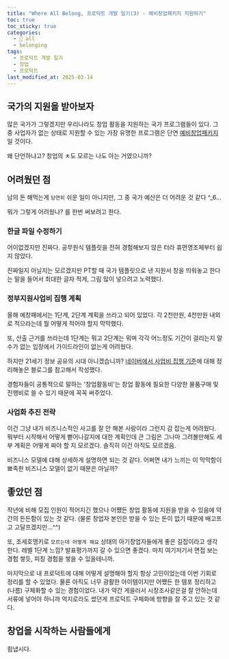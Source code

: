 ```yaml
---
title: "Where All Belong, 프로덕트 개발 일기(3) - 예비창업패키지 지원하기"
toc: true
toc_sticky: true
categories:
  - 📂 all
  - belonging
tags:
  - 프로덕트 개발 일기
  - 창업
  - 프로덕트
last_modified_at: 2025-03-14
---
```


## 국가의 지원을 받아보자

많은 국가가 그렇겠지만 우리나라도 창업 활동을 지원하는 국가 프로그램들이 있다. 그 중 사업자가 없는 상태로 지원할 수 있는 가장 유명한 프로그램은 단연 [예비창업패키지](https://www.k-startup.go.kr/web/contents/bizpbanc-ongoing.do?schM=view&pbancSn=171974)일 것이다.

왜 단언하냐고? 창업의 ㅊ도 모르는 나도 아는 거였으니까?

## 어려웠던 점

남의 돈 해먹는게 `당연히` 쉬운 일이 아니지만, 그 중 국가 예산은 더 어려운 것 같다 ^\_6...

뭐가 그렇게 어려웠나? 를 한번 써보려고 한다.

### 한글 파일 수정하기

어이없겠지만 진짜다. 공무원식 템플릿을 전혀 경험해보지 않은 터라 휴먼명조체부터 쉽지 않았다.

진짜일지 아닐지는 모르겠지만 PT할 때 국가 템플릿으로 낸 지원서 창을 띄워놓고 한다는 말을 들어서 최대한 글자 적게, 그림 많이 넣으려고 노력했다.

### 정부지원사업비 집행 계획

올해 예창패에서는 1단계, 2단계 계획을 쓰라고 되어 있었다. 각 2천만원, 4천만원 내외로 적으라는데 뭘 어떻게 적어야 할지 막막했다.

또, 산출 근거를 쓰라는데 1단계는 뭐고 2단계는 뭐며 각각 어느정도 기간이 걸리는지 알 수가 없는 입장에서 가이드라인이 없는게 어려웠다.

하지만 21세기 정보 공유의 시대 아니겠습니까? [네이버에서 사업비 집행 기준](https://m.blog.naver.com/brucedong/223352213779)에 대해 정리해놓은 블로그를 참고해서 작성했다.

경험자들이 공통적으로 말하는 '창업활동비'는 창업 활동에 필요한 다양한 물품구매 및 진행비로 쓸 수 있기 때문에 꼭꼭 써주었다.

### 사업화 추진 전략

이건 그냥 내가 비즈니스적인 사고를 잘 안 해본 사람이라 그런지 감 잡는게 어려웠다. 뭐부터 시작해서 어떻게 뻗어나갈지에 대한 계획인데 큰 그림은 그나마 그려볼만해도 세부 계획은 어떻게 짜야 할 지 모르겠다. 솔직히 이건 아직도 모르겠음.

비즈니스 모델에 대해 상세하게 설명하면 되는 것 같다. 어쩌면 내가 느끼는 이 막막함이 뾰족한 비즈니스 모델이 없기 때문은 아닐까?

## 좋았던 점

작년에 비해 모집 인원이 적어지긴 했으나 어쨌든 창업 활동에 지원을 받을 수 있음에 약간의 든든함이 있는 것 같다. (물론 창업자 본인은 받을 수 있는 돈이 없기 때문에 배고프고 고달프겠지만...^^)

또, 조세호맹키로 `모르는데 어떻게 해요` 상태의 아기창업자들에게 좋은 길잡이라고 생각한다. 레벨 1단계 느낌? 발표평가까지 갈 수 있으면 좋겠다. 마치 여기저기서 면접 보는 경험 쌓듯, 피칭 경험을 쌓을 수 있을테니까.

마지막으로 내 프로덕트에 대해 어떻게 설명해야 할지 항상 고민이었는데 이번 기회로 정리를 할 수 있었다. 물론 아직도 너무 광활한 아이템이지만 어쨌든 한 템포 정리하고 (나름) 구체화할 수 있는 경험이었다. 내가 약간 게을러서 시장조사같은걸 잘 안하는데 서류에 넣어야 하니까 억지로라도 썼던게 프로덕트 구체화에 방향을 잘 주고 있는 것 같다.

## 창업을 시작하는 사람들에게

힘냅시다.
